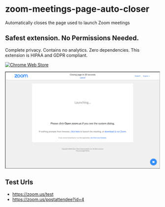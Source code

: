 # zoom-meetings-page-auto-closer
Automatically closes the page used to launch Zoom meetings

## Safest extension. No Permissions Needed.

Complete privacy. Contains no analytics. Zero dependencies.
This extension is HIPAA and GDPR compliant.

[![Chrome Web Store](https://developer.chrome.com/webstore/images/ChromeWebStore_BadgeWBorder_v2_206x58.png)](https://chrome.google.com/webstore/detail/zoom-meetings-page-auto-c/edflihlonecjkejpbajecilgmopegldj)

[![Screenshot](screenshots/screenshot.png?raw=true "Screenshot")](https://chrome.google.com/webstore/detail/zoom-meetings-page-auto-c/edflihlonecjkejpbajecilgmopegldj)

## Test Urls
- https://zoom.us/test
- https://zoom.us/postattendee?id=4

